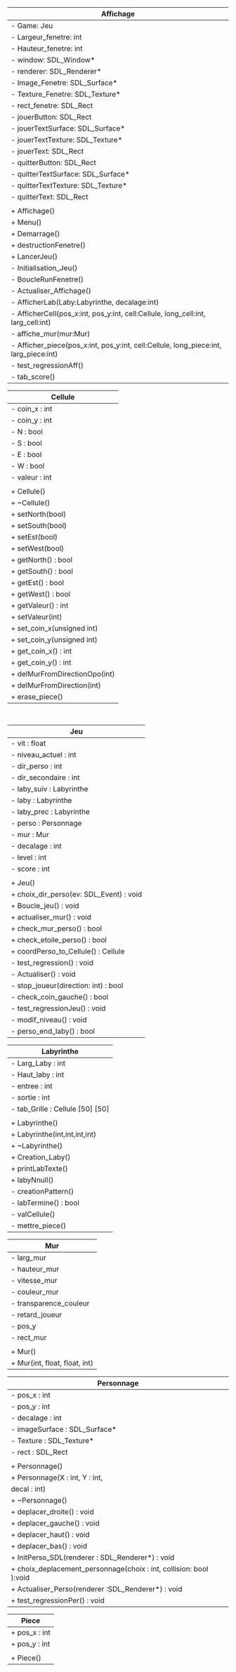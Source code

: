 | Affichage                                                    |
| ------------------------------------------------------------ |
| - Game: Jeu                                                  |
| - Largeur_fenetre: int                                       |
| - Hauteur_fenetre: int                                       |
| - window: SDL_Window*                                        |
| - renderer: SDL_Renderer*                                    |
| - Image_Fenetre: SDL_Surface*                                |
| - Texture_Fenetre: SDL_Texture*                              |
| - rect_fenetre: SDL_Rect                                     |
| - jouerButton: SDL_Rect                                      |
| - jouerTextSurface: SDL_Surface*                             |
| - jouerTextTexture: SDL_Texture*                             |
| - jouerText: SDL_Rect                                        |
| - quitterButton: SDL_Rect                                    |
| - quitterTextSurface: SDL_Surface*                           |
| - quitterTextTexture: SDL_Texture*                           |
| - quitterText: SDL_Rect                                      |
|                                                              |
| + Affichage()                                                |
| + Menu()                                                     |
| + Demarrage()                                                |
| + destructionFenetre()                                       |
| + LancerJeu()                                                |
| - Initialisation_Jeu()                                       |
| - BoucleRunFenetre()                                         |
| - Actualiser_Affichage()                                     |
| - AfficherLab(Laby:Labyrinthe, decalage:int)                 |
| - AfficherCell(pos_x:int, pos_y:int, cell:Cellule, long_cell:int, larg_cell:int) |
| - affiche_mur(mur:Mur)                                       |
| - Afficher_piece(pos_x:int, pos_y:int, cell:Cellule, long_piece:int, larg_piece:int) |
| - test_regressionAff()                                       |
| - tab_score()                                                |







| Cellule                       |
| ----------------------------- |
| - coin_x : int                |
| - coin_y : int                |
| - N : bool                    |
| - S : bool                    |
| - E : bool                    |
| - W : bool                    |
| - valeur : int                |
|                               |
| + Cellule()                   |
| + ~Cellule()                  |
| + setNorth(bool)              |
| + setSouth(bool)              |
| + setEst(bool)                |
| + setWest(bool)               |
| + getNorth() : bool           |
| + getSouth() : bool           |
| + getEst() : bool             |
| + getWest() : bool            |
| + getValeur() : int           |
| + setValeur(int)              |
| + set_coin_x(unsigned int)    |
| + set_coin_y(unsigned int)    |
| + get_coin_x() : int          |
| + get_coin_y() : int          |
| + delMurFromDirectionOpo(int) |
| + delMurFromDirection(int)    |
| + erase_piece()               |

​      



| Jeu                                     |
| --------------------------------------- |
| - vit : float                           |
| - niveau_actuel : int                   |
| - dir_perso : int                       |
| - dir_secondaire : int                  |
| - laby_suiv : Labyrinthe                |
| - laby : Labyrinthe                     |
| - laby_prec : Labyrinthe                |
| - perso : Personnage                    |
| - mur : Mur                             |
| - decalage : int                        |
| - level : int                           |
| - score : int                           |
|                                         |
| + Jeu()                                 |
| + choix_dir_perso(ev: SDL_Event) : void |
| + Boucle_jeu() : void                   |
| + actualiser_mur() : void               |
| + check_mur_perso() : bool              |
| + check_etoile_perso() : bool           |
| + coordPerso_to_Cellule() : Cellule     |
| - test_regression() : void              |
| - Actualiser() : void                   |
| - stop_joueur(direction: int) : bool    |
| - check_coin_gauche() : bool            |
| - test_regressionJeu() : void           |
| - modif_niveau() : void                 |
| - perso_end_laby() : bool               |







| Labyrinthe                       |
| -------------------------------- |
| - Larg_Laby : int                |
| - Haut_laby : int                |
| - entree : int                   |
| - sortie : int                   |
| - tab_Grille : Cellule [50] [50] |
|                                  |
| + Labyrinthe()                   |
| + Labyrinthe(int,int,int,int)    |
| + ~Labyrinthe()                  |
| + Creation_Laby()                |
| + printLabTexte()                |
| + labyNnull()                    |
| - creationPattern()              |
| - labTermine() : bool            |
| - valCellule()                   |
| - mettre_piece()                 |







| Mur                           |
| ----------------------------- |
| - larg_mur                    |
| - hauteur_mur                 |
| - vitesse_mur                 |
| - couleur_mur                 |
| - transparence_couleur        |
| - retard_joueur               |
| - pos_y                       |
| - rect_mur                    |
|                               |
| + Mur()                       |
| + Mur(int, float, float, int) |







| Personnage                                                   |
| ------------------------------------------------------------ |
| - pos_x : int                                                |
| - pos_y : int                                                |
| - decalage : int                                             |
| - imageSurface : SDL_Surface*                                |
| - Texture : SDL_Texture*                                     |
| - rect : SDL_Rect                                            |
|                                                              |
| + Personnage()                                               |
| + Personnage(X : int, Y : int,                               |
| decal : int)                                                 |
| + ~Personnage()                                              |
| + deplacer_droite() : void                                   |
| + deplacer_gauche() : void                                   |
| + deplacer_haut() : void                                     |
| + deplacer_bas() : void                                      |
| + InitPerso_SDL(renderer : SDL_Renderer*) : void             |
| + choix_deplacement_personnage(choix : int, collision: bool ):void |
| + Actualiser_Perso(renderer :SDL_Renderer*) : void           |
| + test_regressionPer() : void                                |





| Piece         |
| ------------- |
| + pos_x : int |
| + pos_y : int |
|               |
| + Piece()     |